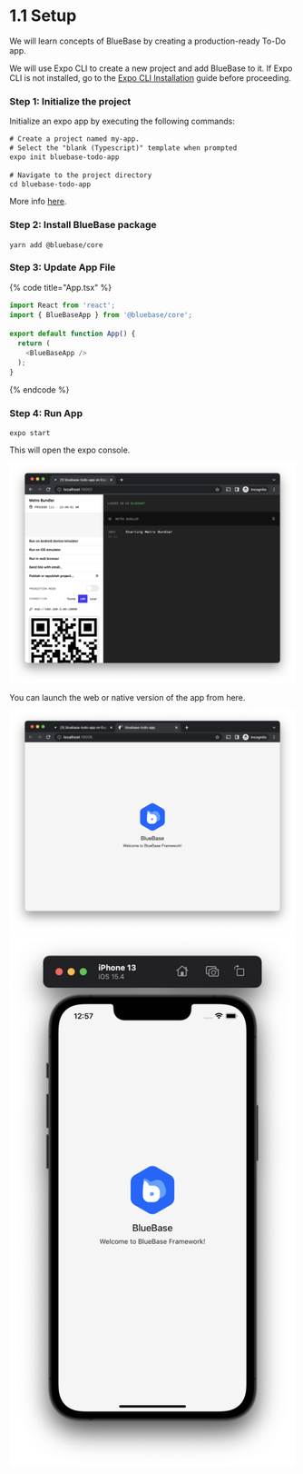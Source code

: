 # 1.1 Setup

We will learn concepts of BlueBase by creating a production-ready To-Do app.

We will use Expo CLI to create a new project and add BlueBase to it. If Expo CLI is not installed, go to the [Expo CLI Installation](https://docs.expo.dev/get-started/installation/) guide before proceeding.

### Step 1: Initialize the project

Initialize an expo app by executing the following commands:

```shell
# Create a project named my-app.
# Select the "blank (Typescript)" template when prompted
expo init bluebase-todo-app

# Navigate to the project directory
cd bluebase-todo-app
```

More info [here](https://docs.expo.dev/get-started/create-a-new-app/).

### Step 2: Install BlueBase package

```shell
yarn add @bluebase/core
```

### Step 3: Update App File

{% code title="App.tsx" %}
```typescript
import React from 'react';
import { BlueBaseApp } from '@bluebase/core';

export default function App() {
  return (
    <BlueBaseApp />
  );
}
```
{% endcode %}

### Step 4: Run App

```shell
expo start
```

This will open the expo console.&#x20;

![](<../../.gitbook/assets/Screenshot 2022-04-22 at 12.51.00 AM.png>)

You can launch the web or native version of the app from here.

![Web](<../../.gitbook/assets/Screenshot 2022-04-22 at 12.51.33 AM.png>) ![iPhone](<../../.gitbook/assets/Screenshot 2022-04-22 at 12.58.53 AM.png>)
